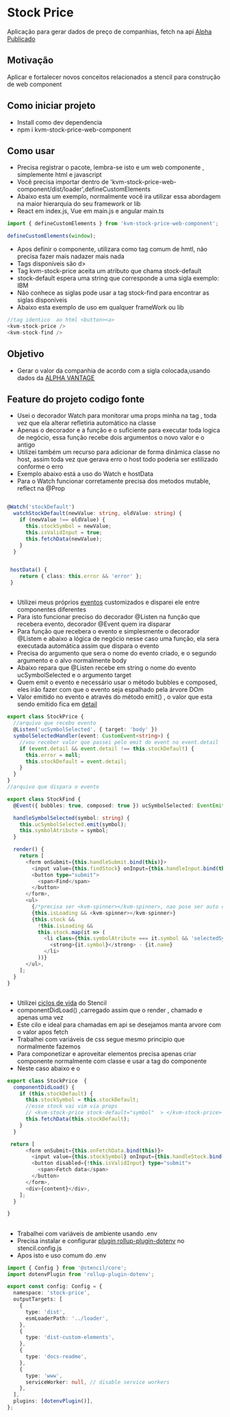 # Stock Price

Aplicação para gerar dados de preço de companhias, fetch na api [Alpha](https://www.alphavantage.co/)</br>
[Publicado](https://www.npmjs.com/package/kvm-stock-price-web-component)

## Motivação

Aplicar e fortalecer novos conceitos relacionados a stencil para construção de web component

## Como iniciar projeto

- Install como dev dependencia
- npm i kvm-stock-price-web-component

## Como usar

- Precisa registrar o pacote, lembra-se isto e um web componente , simplemente html e javascript
- Você precisa importar dentro de 'kvm-stock-price-web-component/dist/loader',defineCustomElements
- Abaixo esta um exemplo, normalmente você ira utilizar essa abordagem na maior hierarquia do seu framework or lib
- React em index.js, Vue em main.js e angular main.ts

```typescript
import { defineCustomElements } from 'kvm-stock-price-web-component';

defineCustomElements(window);
```

- Apos definir o componente, utilizara como tag comum de hmtl, não precisa fazer mais nadazer mais nada
- Tags disponíveis são <kvm-stock-price ></kvm-stock-price> <kvm-stock-find><kvm-stock-find>d><kvm-stock-find>
- Tag kvm-stock-price aceita um atributo que chama stock-default
- stock-default espera uma string que corresponde a uma sigla exemplo: IBM
- Não conhece as siglas pode usar a tag stock-find para encontrar as siglas disponíveis
- Abaixo esta exemplo de uso em qualquer frameWork ou lib

```typescript
//tag identico  ao html <button><a>
<kvm-stock-price />
<kvm-stock-find />

```

## Objetivo

- Gerar o valor da companhia de acordo com a sigla colocada,usando dados da [ALPHA VANTAGE](https://www.alphavantage.co/)

## Feature do projeto codigo fonte

- Usei o decorador Watch para monitorar uma props minha na tag <kvm-stock-price></kvm-stok-price>, toda vez que ela alterar refletiria automático na classe
- Apenas o decorador e a função e o suficiente para executar toda logica de negócio, essa função recebe dois argumentos o novo valor e o antigo
- Utilizei também um recurso para adicionar de forma dinâmica classe no host, assim toda vez que gerava erro o host todo poderia ser estilizado conforme o erro
- Exemplo abaixo está a uso do Watch e hostData
- Para o Watch funcionar corretamente precisa dos metodos mutable, reflect na @Prop

```typescript

@Watch('stockDefault')
  watchStockDefault(newValue: string, oldValue: string) {
    if (newValue !== oldValue) {
      this.stockSymbol = newValue;
      this.isValidInput = true;
      this.fetchData(newValue);
    }
  }


 hostData() {
    return { class: this.error && 'error' };
 }

```

##

- Utilizei meus próprios [eventos](https://stenciljs.com/docs/e) customizados e disparei ele entre componentes diferentes
- Para isto funcionar preciso do decorador @Listen na função que recebera evento, decorador @Event quem ira disparar
- Para função que recebera o evento e simplesmente o decorador @Listem e abaixo a lógica de negócio nesse caso uma função, ela sera executada automática assim que dispara o evento
- Precisa do argumento que sera o nome do evento criado, e o segundo argumento e o alvo normalmente body
- Abaixo repara que @Listen recebe em string o nome do evento ucSymbolSelected e o argumento target
- Quem emit o evento e necessário usar o método bubbles e composed, eles irão fazer com que o evento seja espalhado pela árvore DOm
- Valor emitido no evento e através do método emit() , o valor que esta sendo emitido fica em [detail](https://developer.mozilla.org/en-US/docs/Web/API/CustomEvent/detail)

```typescript
export class StockPrice {
  //arquivo que recebo evento
  @Listen('ucSymbolSelected', { target: 'body' })
  symbolSelectedHandler(event: CustomEvent<string>) {
    //vou receber valor que passei pelo emit do event no event.detail
    if (event.detail && event.detail !== this.stockDefault) {
      this.error = null;
      this.stockDefault = event.detail;
    }
  }
}
//arquivo que dispara o evento

export class StockFind {
  @Event({ bubbles: true, composed: true }) ucSymbolSelected: EventEmitter<string>;

  handleSymbolSelected(symbol: string) {
    this.ucSymbolSelected.emit(symbol);
    this.symbolAtribute = symbol;
  }

  render() {
    return [
      <form onSubmit={this.handleSubmit.bind(this)}>
        <input value={this.findStock} onInput={this.handleInput.bind(this)} />
        <button type="submit">
          <span>Find</span>
        </button>
      </form>,
      <ul>
        {/*precisa ser <kvm-spinner></kvm-spinner>, nao pose ser auto close*/}
        {this.isLoading && <kvm-spinner></kvm-spinner>}
        {this.stock &&
          !this.isLoading &&
          this.stock.map(it => (
            <li class={this.symbolAtribute === it.symbol && 'selectedSymbol'} onClick={this.handleSymbolSelected.bind(this, it.symbol)}>
              <strong>{it.symbol}</strong> - {it.name}
            </li>
          ))}
      </ul>,
    ];
  }
}
```

##

- Utilizei [ciclos de vida](https://stenciljs.com/docs/component-lifecycle#componentdidload) do Stencil
- componentDidLoad() ,carregado assim que o render , chamado e apenas uma vez
- Este cilo e ideal para chamadas em api se desejamos manta arvore com o valor apos fetch
- Trabalhei com variáveis de css segue mesmo principio que normalmente fazemos
- Para componetizar e aproveitar elementos precisa apenas criar componente normalmente com classe e usar a tag do componente
- Neste caso abaixo e o <kvm-spinner></kvm-spinner>

```typescript
export class StockPrice  {
  componentDidLoad() {
    if (this.stockDefault) {
      this.stockSymbol = this.stockDefault;
      //esse stock vai vim via props
      // <kvm-stock-price stock-default="symbol"  > </kvm-stock-price>
      this.fetchData(this.stockDefault);
    }
  }

 return [
      <form onSubmit={this.onFetchData.bind(this)}>
        <input value={this.stockSymbol} onInput={this.handleStock.bind(this)} />
        <button disabled={!this.isValidInput} type="submit">
          <span>Fetch data</span>
        </button>
      </form>,
      <div>{content}</div>,
    ];
  }

}
```

##

- Trabalhei com variáveis de ambiente usando .env
- Precisa instalar e configurar [plugin rollup-plugin-dotenv](https://medium.com/learnwithrahul/using-environment-variables-with-stenciljs-d3425592fa18) no stencil.config.js
- Apos isto e uso comum do .env

```typescript
import { Config } from '@stencil/core';
import dotenvPlugin from 'rollup-plugin-dotenv';

export const config: Config = {
  namespace: 'stock-price',
  outputTargets: [
    {
      type: 'dist',
      esmLoaderPath: '../loader',
    },
    {
      type: 'dist-custom-elements',
    },
    {
      type: 'docs-readme',
    },
    {
      type: 'www',
      serviceWorker: null, // disable service workers
    },
  ],
  plugins: [dotenvPlugin()],
};
```

